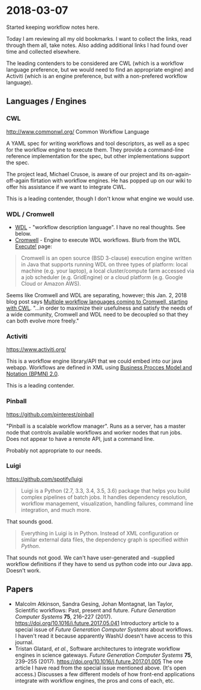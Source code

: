# 2018-03-07

Started keeping workflow notes here.

Today I am reviewing all my old bookmarks. I want to collect the links, read through them all, take notes. Also adding additional links I had found over time and collected elsewhere.

The leading contenders to be considered are CWL (which is a workflow language preference, but we would need to find an appropriate engine) and Activiti (which is an engine preference, but with a non-prefered workflow language).

## Languages / Engines

### CWL
http://www.commonwl.org/
Common Workflow Language

A YAML spec for writing workflows and tool descriptors, as well as a spec for the workflow engine to execute them. They provide a command-line reference implementation for the spec, but other implementations support the spec.

The project lead, Michael Crusoe, is aware of our project and its on-again-off-again flirtation with workflow engines. He has popped up on our wiki to offer his assistance if we want to integrate CWL.

This is a leading contender, though I don't know what engine we would use.

### WDL / Cromwell
* [WDL](https://software.broadinstitute.org/wdl/) - "workflow description language". I have no real thoughts. See below.
* [Cromwell](https://github.com/bw2/cromwell) - Engine to execute WDL workflows. Blurb from the WDL [Execute!](https://software.broadinstitute.org/wdl/documentation/execution) page:

> Cromwell is an open source (BSD 3-clause) execution engine written in Java that supports running WDL on three types of platform: local machine (e.g. your laptop), a local cluster/compute farm accessed via a job scheduler (e.g. GridEngine) or a cloud platform (e.g. Google Cloud or Amazon AWS).

Seems like Cromwell and WDL are separating, however; this Jan. 2, 2018 blog post says [Multiple workflow languages coming to Cromwell, starting with CWL](https://software.broadinstitute.org/wdl/blog?id=11109). "...in order to maximize their usefulness and satisfy the needs of a wide community, Cromwell and WDL need to be decoupled so that they can both evolve more freely."

### Activiti
https://www.activiti.org/

This is a workflow engine library/API that we could embed into our java webapp. Workflows are defined in XML using [Business Procces Model and Notation (BPMN) 2.0](http://www.bpmn.org/).

This is a leading contender.

### Pinball
https://github.com/pinterest/pinball

"Pinball is a scalable workflow manager". Runs as a server, has a master node that controls available workflows and worker nodes that run jobs. Does not appear to have a remote API, just a command line.

Probably not appropriate to our needs.

### Luigi
https://github.com/spotify/luigi

> Luigi is a Python (2.7, 3.3, 3.4, 3.5, 3.6) package that helps you build complex pipelines of batch jobs. It handles dependency resolution, workflow management, visualization, handling failures, command line integration, and much more.

That sounds good.

> Everything in Luigi is in Python. Instead of XML configuration or similar external data files, the dependency graph is specified *within Python*.

That sounds not good. We can't have user-generated and -supplied workflow definitions if they have to send us python code into our Java app. Doesn't work.

## Papers

* Malcolm Atkinson, Sandra Gesing, Johan Montagnat, Ian Taylor, Scientific workflows: Past, present and future. *Future Generation Computer Systems* **75**, 216–227 (2017). https://doi.org/10.1016/j.future.2017.05.041
    Introductory article to a special issue of *Future Generation Computer Systems* about workflows. I haven't read it because apparently WashU doesn't have access to this journal.
* Tristan Glatard, *et al.*, Software architectures to integrate workflow engines in science gateways. *Future Generation Computer Systems* **75**, 239–255 (2017). https://doi.org/10.1016/j.future.2017.01.005
    The one article I have read from the special issue mentioned above. (It's open access.) Discusses a few different models of how front-end applications integrate with workflow engines, the pros and cons of each, etc.
